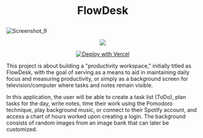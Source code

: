<h1 align="center">
  <p align="center">FlowDesk</p>
</h1>

  ![Screenshot_9](https://github.com/carolandreazza/flowdesk/assets/29384128/3488b5bc-3491-462c-aa9f-f9e296cc5bde)

<p align="center">
  <img loading="lazy" src="http://img.shields.io/static/v1?label=STATUS&message=EM%20DESENVOLVIMENTO&color=GREEN&style=for-the-badge"/>
</p>
<p align="center">
  <a href="https://flowdesk.vercel.app/"><img src="https://vercel.com/button" alt="Deploy with Vercel"/></a>
</p>

This project is about building a "productivity workspace," initially titled as FlowDesk, with the goal of serving as a means to aid in maintaining daily focus and measuring productivity, or simply as a background screen for television/computer where tasks and notes remain visible.

In this application, the user will be able to create a task list (ToDo), plan tasks for the day, write notes, time their work using the Pomodoro technique, play background music, or connect to their Spotify account, and access a chart of hours worked upon creating a login. The background consists of random images from an image bank that can later be customized.

